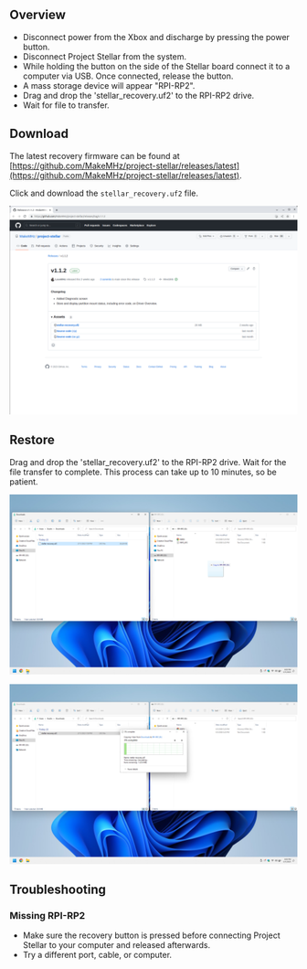 ## Overview
- Disconnect power from the Xbox and discharge by pressing the power button.
- Disconnect Project Stellar from the system.
- While holding the button on the side of the Stellar board connect it to a computer via USB. Once connected, release the button.
- A mass storage device will appear "RPI-RP2".
- Drag and drop the 'stellar_recovery.uf2' to the RPI-RP2 drive.
- Wait for file to transfer.
## Download
The latest recovery firmware can be found at [https://github.com/MakeMHz/project-stellar/releases/latest](https://github.com/MakeMHz/project-stellar/releases/latest).

Click and download the ``stellar_recovery.uf2`` file.

![Firmware Recovery](images/firmware/download.png)

## Restore
Drag and drop the 'stellar_recovery.uf2' to the RPI-RP2 drive. Wait for the file transfer to complete. This process can take up to 10 minutes, so be patient.

![Firmware Recovery](images/firmware/copy_1.png)

![Firmware Recovery](images/firmware/copy_2.png)


## Troubleshooting
### Missing RPI-RP2
- Make sure the recovery button is pressed before connecting Project Stellar to your computer and released afterwards.
- Try a different port, cable, or computer.
